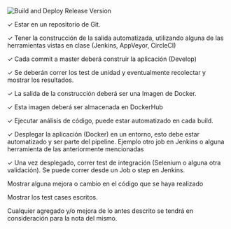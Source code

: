 ![Build and Deploy Release Version](https://github.com/lmurature/proyecto-ucc-ingsoft3/workflows/Build%20and%20Deploy%20Release%20Version/badge.svg)

✓ Estar en un repositorio de Git.

✓ Tener la construcción de la salida automatizada, utilizando alguna de las herramientas vistas en clase (Jenkins, AppVeyor, CircleCI)

✓ Cada commit a master deberá construir la aplicación (Develop)

✓ Se deberán correr los test de unidad y eventualmente recolectar y mostrar los resultados.

✓ La salida de la construcción deberá ser una Imagen de Docker.

✓ Esta imagen deberá ser almacenada en DockerHub

✓ Ejecutar análisis de código, puede estar automatizado en cada build.

✓ Desplegar la aplicación (Docker) en un entorno, esto debe estar automatizado y ser parte del pipeline. Ejemplo otro job en Jenkins o alguna herramienta de las anteriormente mencionadas

✓ Una vez desplegado, correr test de integración (Selenium o alguna otra validación). Se puede correr desde un Job o step en Jenkins. 

Mostrar alguna mejora o cambio en el código que se haya realizado

Mostrar los test cases escritos.

Cualquier agregado y/o mejora de lo antes descrito se tendrá en consideración para la nota del mismo. 
